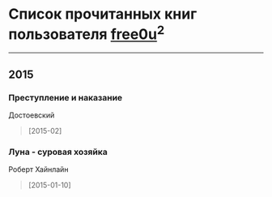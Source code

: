 # Список прочитанных книг пользователя [free0u](https://plus.google.com/u/0/116481174580138863152/)<sup>2</sup>
---

## 2015

### Преступление и наказание
Достоевский
> [2015-02] 


### Луна - суровая хозяйка
Роберт Хайнлайн
> [2015-01-10] 



